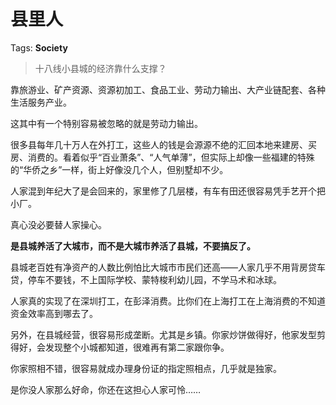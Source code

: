 # 县里人

Tags: **Society**

> 十八线小县城的经济靠什么支撑？



靠旅游业、矿产资源、资源初加工、食品工业、劳动力输出、大产业链配套、各种生活服务产业。

这其中有一个特别容易被忽略的就是劳动力输出。

很多县每年几十万人在外打工，这些人的钱是会源源不绝的汇回本地来建房、买房、消费的。看着似乎“百业萧条”、“人气单薄”，但实际上却像一些福建的特殊的“华侨之乡”一样，街上好像没几个人，但别墅却不少。

人家混到年纪大了是会回来的，家里修了几层楼，有车有田还很容易凭手艺开个把小厂。

真心没必要替人家操心。

**是县城养活了大城市，而不是大城市养活了县城，不要搞反了。**

县城老百姓有净资产的人数比例怕比大城市市民们还高——人家几乎不用背房贷车贷，停车不要钱，不上国际学校、蒙特梭利幼儿园，不学马术和冰球。

人家真的实现了在深圳打工，在彭泽消费。比你们在上海打工在上海消费的不知道资金效率高到哪去了。

另外，在县城经营，很容易形成垄断。尤其是乡镇。你家炒饼做得好，他家发型剪得好，会发现整个小城都知道，很难再有第二家跟你争。

你家照相不错，很容易就成办理身份证的指定照相点，几乎就是独家。

是你没人家那么好命，你还在这担心人家可怜……



